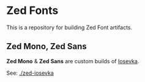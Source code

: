 # Zed Fonts

This is a repository for building Zed Font artifacts.

## Zed Mono, Zed Sans

**Zed Mono** & **Zed Sans** are custom builds of [Iosevka](https://github.com/be5invis/Iosevka).

See: [./zed-iosevka](./zed-iosevka)
